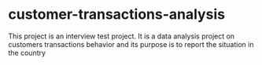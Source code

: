# customer-transactions-analysis
This project is an interview test project. It is a data analysis project on customers transactions behavior and its purpose is to report the situation in the country

